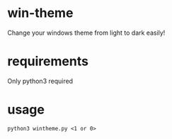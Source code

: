 # win-theme
 Change your windows theme from light to dark easily!
 
# requirements
 Only python3 required
 
# usage
  
```
python3 wintheme.py <1 or 0>
```
